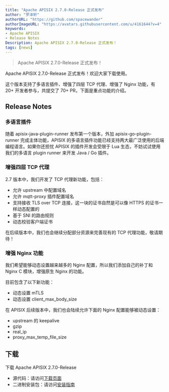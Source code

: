 ```yaml
---
title: "Apache APISIX 2.7.0-Release 正式发布"
author: "罗泽轩"
authorURL: "https://github.com/spacewander"
authorImageURL: "https://avatars.githubusercontent.com/u/4161644?v=4"
keywords:
- Apache APISIX
- Release Notes
Description: Apache APISIX 2.7.0-Release 正式发布！
tags: [news]
---
```


> Apache APISIX 2.7.0-Release 正式发布！

<!--truncate-->

Apache APISIX 2.7.0-Release 正式发布！欢迎大家下载使用。

这个版本支持了多语言插件、增强了四层 TCP 代理、增强了 Nginx 功能，有 20+ 开发者参与，共提交了 70+ PR，下面是重点功能的介绍。

## Release Notes

### 多语言插件

随着 apisix-java-plugin-runner 发布第一个版本，外加 apisix-go-plugin-runner 完成主体功能，APISIX 的多语言插件功能已经支持两大最广泛使用的后端编程语言。如果你还担忧 APISIX 的插件开发会受限于 Lua 生态，不妨试试使用我们的多语言 plugin runner 来开发 Java / Go 插件。

### 增强四层 TCP 代理

2.7 版本中，我们开发了 TCP 代理新功能，包括：

* 允许 upstream 中配置域名
* 允许 mqtt-proxy 插件配置域名
* 支持接收 TLS over TCP 连接，这一块的证书自然是可以像 HTTPS 的证书一样动态配置的
* 基于 SNI 的路由规则
* 动态校验客户端证书

在后续版本中，我们也会继续分配部分资源来完善现有的 TCP 代理功能，敬请期待！

### 增强 Nginx 功能

我们希望能够动态设置越来越多的 Nginx 配置，所以我们添加自己的补丁和 Nginx C 模块，增强原生 Nginx 的功能。

目前包含了以下新功能：

* 动态设置 mTLS
* 动态设置 client_max_body_size

在 APISIX 后续版本中，我们也会陆续允许下面的 Nginx 配置能够被动态设置：

* upstream 的 keepalive
* gzip
* real_ip
* proxy_max_temp_file_size

## 下载

下载 Apache APISIX 2.7.0-Release

* 源代码：请访问[下载页面](https://apisix.apache.org/downloads/)
* 二进制安装包：请访问[安装指南](https://apisix.apache.org/zh/docs/apisix/how-to-build/)
